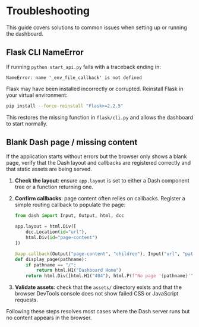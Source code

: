 # Troubleshooting

This guide covers solutions to common issues when setting up or running the dashboard.

## Flask CLI NameError

If running `python start_api.py` fails with a traceback ending in:

```
NameError: name '_env_file_callback' is not defined
```

Flask may have been installed incorrectly or corrupted. Reinstall Flask in your virtual environment:

```bash
pip install --force-reinstall "Flask>=2.2.5"
```

This restores the missing function in `flask/cli.py` and allows the dashboard to start normally.

## Blank Dash page / missing content

If the application starts without errors but the browser only shows a blank page,
verify that the Dash layout and callbacks are registered correctly and that
static assets are being served.

1. **Check the layout**: ensure `app.layout` is set to either a Dash component
   tree or a function returning one.

2. **Confirm callbacks**: page content often relies on callbacks. Register a
   simple routing callback to populate the page:

   ```python
   from dash import Input, Output, html, dcc

   app.layout = html.Div([
       dcc.Location(id="url"),
       html.Div(id="page-content")
   ])

   @app.callback(Output("page-content", "children"), Input("url", "pathname"))
   def display_page(pathname):
       if pathname == "/":
           return html.H1("Dashboard Home")
       return html.Div([html.H1("404"), html.P(f"No page '{pathname}'")])
   ```

3. **Validate assets**: check that the `assets/` directory exists and that the
   browser DevTools console does not show failed CSS or JavaScript requests.

Following these steps resolves most cases where the Dash server runs but no
content appears in the browser.
